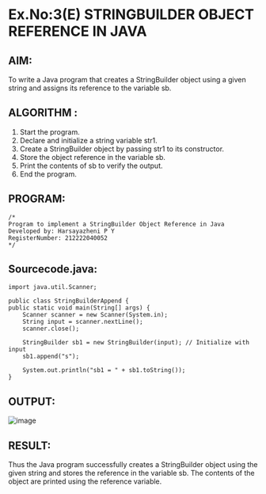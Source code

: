 # Ex.No:3(E)  STRINGBUILDER OBJECT REFERENCE IN JAVA

## AIM:
To write a Java program that creates a StringBuilder object using a given string and assigns its reference to the variable sb.

## ALGORITHM :
1.	Start the program.
2.	Declare and initialize a string variable str1.
3.	Create a StringBuilder object by passing str1 to its constructor.
4.	Store the object reference in the variable sb.
5.	Print the contents of sb to verify the output.
6.	End the program.


## PROGRAM:
 ```
/*
Program to implement a StringBuilder Object Reference in Java
Developed by: Harsayazheni P Y
RegisterNumber: 212222040052
*/
```

## Sourcecode.java:
```
import java.util.Scanner;

public class StringBuilderAppend {
public static void main(String[] args) {
    Scanner scanner = new Scanner(System.in);
    String input = scanner.nextLine();
    scanner.close();

    StringBuilder sb1 = new StringBuilder(input); // Initialize with input
    sb1.append("s");

    System.out.println("sb1 = " + sb1.toString());
}
```





## OUTPUT:

![image](https://github.com/user-attachments/assets/b107c0d7-4f49-4b22-8bc2-104565b78df2)


## RESULT:
Thus the  Java program successfully creates a StringBuilder object using the given string and stores the reference in the variable sb. The contents of the object are printed using the reference variable.

